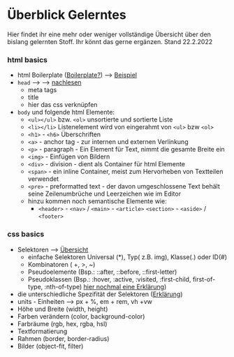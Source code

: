 # Überblick Gelerntes 

Hier findet ihr eine mehr oder weniger vollständige Übersicht über den bislang gelernten Stoff. Ihr könnt das gerne ergänzen. Stand 22.2.2022

### html basics

- html Boilerplate ([Boilerplate?](https://kulturbanause.de/faq/boilerplate/)) --> [Beispiel](boilerplate.html)
- `head` --> --> [nachlesen](https://developer.mozilla.org/de/docs/Learn/HTML/Introduction_to_HTML/The_head_metadata_in_HTML)
    - meta tags
    - title
    - hier das css verknüpfen
- `body` und folgende html Elemente:
    - `<ul></ul>` bzw. `<ol>` unsortierte und sortierte Liste
    - `<li></li>` Listenelement wird von eingerahmt von `<ul>` bzw `<ol>`
    - `<h1>` - `<h6>` Überschriften
    - `<a>` - anchor tag - zur internen und externen Verlinkung
    - `<p>` - paragraph - Ein Element für Text, nimmt die gesamte Breite ein
    - `<img>` - Einfügen von Bildern
    - `<div>` - division - dient als Container für html Elemente
    - `<span>` - ein inline Container, meist zum Hervorheben von Textteilen verwendet
    - `<pre>` - preformatted text - der davon umgeschlossene Text behält seine Zeilenumbrüche und Leerzeichen wie im Editor
    - hinzu kommen noch semantische Elemente wie:
        - `<header>` -  `<nav>` / `<main>` - `<article>` `<section>` - `<aside>` / `<footer>`

### css basics
 - Selektoren --> [Übersicht](https://wiki.selfhtml.org/wiki/CSS/Selektoren#Referenz-Seiten)
     - einfache Selektoren Universal (*), Typ( z.B. img), Klasse(.) oder ID(#)
     - Kombinatoren ( +, >, ~)
     - Pseudoelemente (Bsp.: ::after, ::before, ::first-letter)
     - Pseudoklassen (Bsp.: :hover, :active, :visited, :first-child, first-of-type, :nth-of-type) [hier nochmal eine Erklärung](https://h5c3.de/inhalte/alle-css3-selektoren-im-detail-strukturpseudoklassen/))
- die unterschiedliche Spezifität der Selektoren ([Erklärung](https://kulturbanause.de/blog/css-spezifitat/))
- units - Einheiten --> px + %, em + rem, vh +vw
- Höhe und Breite (width, height)
- Farben verändern (color, background-color)
- Farbräume (rgb, hex, rgba, hsl)
- Textformatierung
- Rahmen (border, border-radius)
- Bilder (object-fit, filter)
    